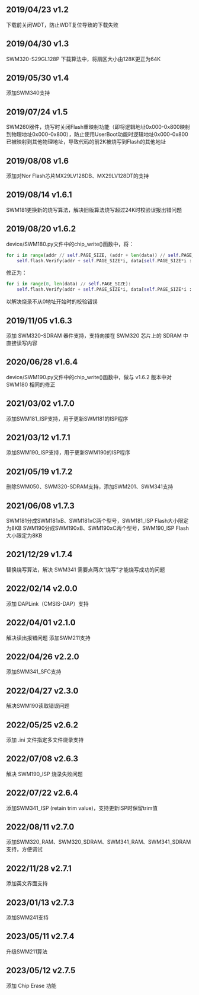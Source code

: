 ## 2019/04/23 v1.2
下载前关闭WDT，防止WDT复位导致的下载失败

## 2019/04/30 v1.3
SWM320-S29GL128P 下载算法中，将扇区大小由128K更正为64K

## 2019/05/30 v1.4
添加SWM340支持

## 2019/07/24 v1.5
SWM260器件，烧写时关闭Flash重映射功能（即将逻辑地址0x000-0x800映射到物理地址0x000-0x800），防止使用UserBoot功能时逻辑地址0x000-0x800已被映射到其他物理地址，导致代码的前2K被烧写到Flash的其他地址

## 2019/08/08 v1.6
添加对Nor Flash芯片MX29LV128DB、MX29LV128DT的支持

## 2019/08/14 v1.6.1
SWM181更换新的烧写算法，解决旧版算法烧写超过24K时校验误报出错问题

## 2019/08/20 v1.6.2
device/SWM180.py文件中的chip_write()函数中，将：
``` python
for i in range(addr // self.PAGE_SIZE, (addr + len(data)) // self.PAGE_SIZE):
	self.flash.Verify(addr + self.PAGE_SIZE*i, data[self.PAGE_SIZE*i : self.PAGE_SIZE*(i+1)])
```
修正为：
``` python
for i in range(0, len(data) // self.PAGE_SIZE):
	self.flash.Verify(addr + self.PAGE_SIZE*i, data[self.PAGE_SIZE*i : self.PAGE_SIZE*(i+1)])
```
以解决烧录不从0地址开始时的校验错误

## 2019/11/05 v1.6.3
添加 SWM320-SDRAM 器件支持，支持向接在 SWM320 芯片上的 SDRAM 中直接读写内容

## 2020/06/28 v1.6.4
device/SWM190.py文件中的chip_write()函数中，做与 v1.6.2 版本中对 SWM180 相同的修正

## 2021/03/02 v1.7.0
添加SWM181_ISP支持，用于更新SWM181的ISP程序

## 2021/03/12 v1.7.1
添加SWM190_ISP支持，用于更新SWM190的ISP程序

## 2021/05/19 v1.7.2
删除SWM050、SWM320-SDRAM支持，添加SWM201、SWM341支持

## 2021/06/08 v1.7.3
SWM181分成SWM181xB、SWM181xC两个型号，SWM181_ISP Flash大小限定为8KB
SWM190分成SWM190xB、SWM190xC两个型号，SWM190_ISP Flash大小限定为8KB

## 2021/12/29 v1.7.4
替换烧写算法，解决 SWM341 需要点两次“烧写”才能烧写成功的问题

## 2022/02/14 v2.0.0
添加 DAPLink（CMSIS-DAP）支持

## 2022/04/01 v2.1.0
解决读出报错问题
添加SWM211支持

## 2022/04/26 v2.2.0
添加SWM341_SFC支持

## 2022/04/27 v2.3.0
解决SWM190读取错误问题

## 2022/05/25 v2.6.2
添加 .ini 文件指定多文件烧录支持

## 2022/07/08 v2.6.3
解决 SWM190_ISP 烧录失败问题

## 2022/07/22 v2.6.4
添加SWM341_ISP (retain trim value)，支持更新ISP时保留trim值

## 2022/08/11 v2.7.0
添加SWM320_RAM、SWM320_SDRAM、SWM341_RAM、SWM341_SDRAM支持，方便调试

## 2022/11/28 v2.7.1
添加英文界面支持

## 2023/01/13 v2.7.3
添加SWM241支持

## 2023/05/11 v2.7.4
升级SWM211算法

## 2023/05/12 v2.7.5
添加 Chip Erase 功能